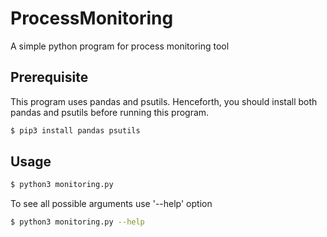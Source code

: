 # ProcessMonitoring

A simple python program for process monitoring tool

## Prerequisite

This program uses pandas and psutils. Henceforth, you should install both pandas and psutils before running this program.

```bash
$ pip3 install pandas psutils
```

## Usage

```bash
$ python3 monitoring.py
```

To see all possible arguments use '--help' option

```bash
$ python3 monitoring.py --help
```
